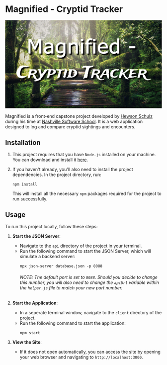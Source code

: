 # Magnified - Cryptid Tracker

![Magnified - Cryptid Tracker](./client/public/assets/readme/readme1.jpg)

Magnified is a front-end capstone project developed by [Hewson Schulz](https://github.com/HewsonSchulz) during his time at [Nashville Software School](https://nashvillesoftwareschool.com/). It is a web application designed to log and compare cryptid sightings and encounters.

## Installation

1. This project requires that you have `Node.js` installed on your machine. You can download and install it [here](https://nodejs.org/).

2. If you haven't already, you'll also need to install the project dependencies. In the project directory, run:

   ```
   npm install
   ```

   This will install all the necessary `npm` packages required for the project to run successfully.

## Usage

To run this project locally, follow these steps:

1. **Start the JSON Server**:

   - Navigate to the `api` directory of the project in your terminal.
   - Run the following command to start the JSON Server, which will simulate a backend server:
     ```
     npx json-server database.json -p 8088
     ```
     ###### NOTE: The default port is set to `8088`. Should you decide to change this number, you will also need to change the `apiUrl` variable within the `helper.js` file to match your new port number.

2. **Start the Application**:

   - In a seperate terminal window, navigate to the `client` directory of the project.
   - Run the following command to start the application:
     ```
     npm start
     ```

3. **View the Site**:
   - If it does not open automatically, you can access the site by opening your web browser and navigating to `http://localhost:3000`.
